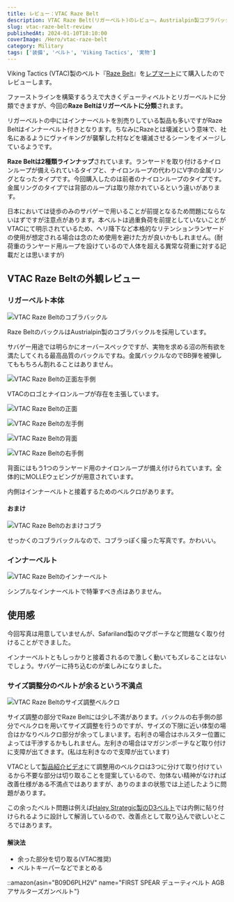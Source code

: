 ```yaml
---
title: レビュー：VTAC Raze Belt
description: VTAC Raze Belt(リガーベルト)のレビュー。Austrialpin製コブラバックル採用のインナーベルト付きモデル。ランヤード用ナイロンループ配置とサイズ調整時の余りベルトの課題を解説。
slug: vtac-raze-belt-review
publishedAt: 2024-01-10T18:10:00
coverImage: /Hero/vtac-raze-belt
category: Military
tags: ['装備', 'ベルト', 'Viking Tactics', '実物']
---
```


Viking Tactics (VTAC)製のベルト『[Raze Belt](https://www.vikingtactics.com/shop/vtac-raze-belt/)』を[レプマート](https://repmart.jp/products/vtacrzlbk.html)にて購入したのでレビューします。

ファーストラインを構築するうえで大きくデューティベルトとリガーベルトに分類できますが、今回の**Raze Beltはリガーベルトに分類**されます。

リガーベルトの中にはインナーベルトを別売りしている製品も多いですがRaze Beltはインナーベルト付きとなります。ちなみにRazeとは壊滅という意味で、社名にあるようにヴァイキングが襲撃した村などを壊滅させるシーンをイメージしているようです。

**Raze Beltは2種類ラインナップ**されています。ランヤードを取り付けるナイロンループが備えられているタイプと、ナイロンループの代わりにV字の金属リングとなったタイプです。今回購入したのは前者のナイロンループのタイプです。金属リングのタイプでは背部のループは取り除かれているという違いがあります。

日本においては徒歩のみのサバゲーで用いることが前提となるため問題にならないはずですが注意点があります。本ベルトは過重負荷を前提としていないことがVTACにて明示されているため、ヘリ降下など本格的なリテンションランヤードの使用が想定される場合は念のため使用を避けた方が良いかもしれません。(耐荷重のランヤード用ループを設けているので人体を超える異常な荷重に対する記載だとは思いますが)

## VTAC Raze Beltの外観レビュー

### リガーベルト本体

![VTAC Raze Beltのコブラバックル](/Review/etrx0ociehw0yfybczhd)

Raze BeltのバックルはAustrialpin製のコブラバックルを採用しています。

サバゲー用途では明らかにオーバースペックですが、実物を求める沼の所有欲を満たしてくれる最高品質のバックルですね。金属バックルなのでBB弾を被弾してももちろん割れることはありません。

![VTAC Raze Beltの正面左手側](/Review/tgohmniwu3whzlziu8nz)

VTACのロゴとナイロンループが存在を主張しています。

![VTAC Raze Beltの正面](/Review/fztwpyjtmkgxlfqfredv)

![VTAC Raze Beltの左手側](/Review/henlslliyptqxbpplj40)

![VTAC Raze Beltの背面](/Review/wgjosbt2t3qzbsnbfhqm)

![VTAC Raze Beltの右手側](/Review/hrleagjr2lwfirgp1lv3)

背面にはもう1つのランヤード用のナイロンループが備え付けられています。全体的にMOLLEウェビングが用意されています。

内側はインナーベルトと接着するためのベルクロがあります。

#### おまけ

![VTAC Raze Beltのおまけコブラ](/Review/inx3dmknfxp4nbnlrii0)

せっかくのコブラバックルなので、コブラっぽく撮った写真です。かわいい。

### インナーベルト

![VTAC Raze Beltのインナーベルト](/Review/drnso5godcwa49ffxbj2)

シンプルなインナーベルトで特筆すべき点はありません。

## 使用感

今回写真は用意していませんが、Safariland製のマグポーチなど問題なく取り付けることができました。

インナーベルトともしっかりと接着されるので激しく動いてもズレることはないでしょう。サバゲーに持ち込むのが楽しみになりました。

### サイズ調整分のベルトが余るという不満点

![VTAC Raze Beltのサイズ調整ベルクロ](/Review/eafxw1zt6kvnattfs4hl)

サイズ調整の部分でRaze Beltには少し不満があります。バックルの右手側の部分でベルクロを用いてサイズ調整を行うのですが、サイズの下限に近い体型の場合はかなりベルクロ部分が余ってしまいます。右利きの場合はホルスター位置によっては干渉するかもしれません。左利きの場合はマガジンポーチなど取り付けに支障が出てきます。(私は左利きなので支障が出ています)

VTACとして[製品紹介ビデオ](https://www.youtube.com/watch?v=FFz682X2oQs)にて調整用のベルクロは3つに分けて取り付けているから不要な部分は切り取ることを提案しているので、勿体ない精神がなければ改善仕様がある不満点ではありますが、ありのままの状態では上述したように問題があります。

この余ったベルト問題は例えば[Haley Strategic製のD3ベルト](https://haleystrategic.com/d3-belt)では内側に貼り付けられるように設計して解消しているので、改善点として取り込んで欲しいところではあります。

#### 解決法

- 余った部分を切り取る(VTAC推奨)
- ベルトキーパーなどでまとめる

::amazon{asin="B09D6PLH2V" name="FIRST SPEAR デューティベルト AGB アサルターズガンベルト"}
